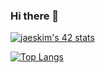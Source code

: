### Hi there 👋

[![jaeskim's 42 stats](https://badge42.herokuapp.com/api/stats/fulldemo?privacyEmail=true?cursus=42cursus?privacyEmail=true)](https://github.com/JaeSeoKim/badge42)

[![Top Langs](https://github-readme-stats.vercel.app/api/top-langs/?username=fulldemo13&theme=monokai)](https://github.com/anuraghazra/github-readme-stats)

<!--
**fulldemo13/fulldemo13** is a ✨ _special_ ✨ repository because its `README.md` (this file) appears on your GitHub profile.

Here are some ideas to get you started:

- 🔭 I’m currently working on ...
- 🌱 I’m currently learning ...
- 👯 I’m looking to collaborate on ...
- 🤔 I’m looking for help with ...
- 💬 Ask me about ...
- 📫 How to reach me: ...
- 😄 Pronouns: ...
- ⚡ Fun fact: ...
-->
